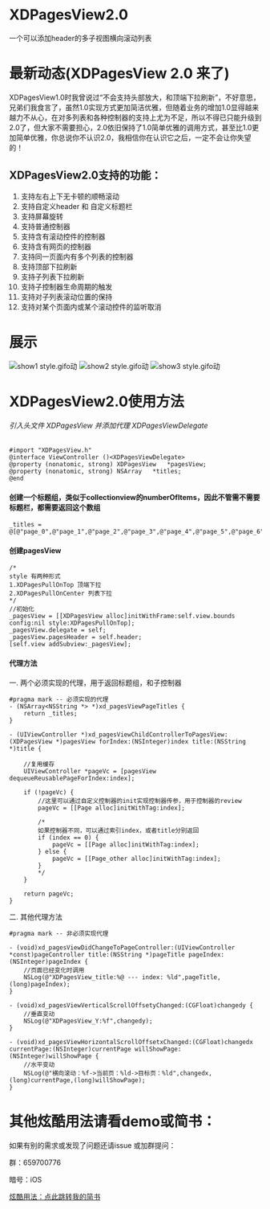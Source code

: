 # XDPagesView2.0
一个可以添加header的多子视图横向滚动列表

# 最新动态(XDPagesView 2.0 来了)
XDPagesView1.0时我曾说过“不会支持头部放大，和顶端下拉刷新”，不好意思，兄弟们我食言了，虽然1.0实现方式更加简洁优雅，但随着业务的增加1.0显得越来越力不从心，在对多列表和各种控制器的支持上尤为不足，所以不得已只能升级到2.0了，但大家不需要担心，2.0依旧保持了1.0简单优雅的调用方式，甚至比1.0更加简单优雅，你总说你不认识2.0，我相信你在认识它之后，一定不会让你失望的！

## XDPagesView2.0支持的功能：
1. 支持左右上下无卡顿的顺畅滚动
2. 支持自定义header 和 自定义标题栏
3. 支持屏幕旋转
4. 支持普通控制器
5. 支持含有滚动控件的控制器
6. 支持含有网页的控制器
7. 支持同一页面内有多个列表的控制器
8. 支持顶部下拉刷新
9. 支持子列表下拉刷新
10. 支持子控制器生命周期的触发
11. 支持对子列表滚动位置的保持
12. 支持对某个页面内或某个滚动控件的监听取消


# 展示

![show1 style.gifo动](https://github.com/Xiexingda/XDPagesView/blob/master/show1.gif)
![show2 style.gifo动](https://github.com/Xiexingda/XDPagesView/blob/master/show2.gif)
![show3 style.gifo动](https://github.com/Xiexingda/XDPagesView/blob/master/show3.gif)

# XDPagesView2.0使用方法
###### 引入头文件 XDPagesView 并添加代理 XDPagesViewDelegate
```
#import "XDPagesView.h"
@interface ViewController ()<XDPagesViewDelegate>
@property (nonatomic, strong) XDPagesView   *pagesView;
@property (nonatomic, strong) NSArray   *titles;
@end
```
#### 创建一个标题组，类似于collectionview的numberOfItems，因此不管需不需要标题栏，都需要返回这个数组
```
_titles = @[@"page_0",@"page_1",@"page_2",@"page_3",@"page_4",@"page_5",@"page_6",@"page_7",@"page_8",@"page_9",@"page_10"];
```
#### 创建pagesView
```
/*
style 有两种形式
1.XDPagesPullOnTop 顶端下拉
2.XDPagesPullOnCenter 列表下拉
*/
//初始化
_pagesView = [[XDPagesView alloc]initWithFrame:self.view.bounds config:nil style:XDPagesPullOnTop];
_pagesView.delegate = self;
_pagesView.pagesHeader = self.header;
[self.view addSubview:_pagesView];
```
#### 代理方法
一. 两个必须实现的代理，用于返回标题组，和子控制器
```
#pragma mark -- 必须实现的代理
- (NSArray<NSString *> *)xd_pagesViewPageTitles {
    return _titles;
}

- (UIViewController *)xd_pagesViewChildControllerToPagesView:(XDPagesView *)pagesView forIndex:(NSInteger)index title:(NSString *)title {

    //复用缓存
    UIViewController *pageVc = [pagesView dequeueReusablePageForIndex:index];

    if (!pageVc) {
        //这里可以通过自定义控制器的init实现控制器传参，用于控制器的review
        pageVc = [[Page alloc]initWithTag:index];

        /*
        如果控制器不同，可以通过索引index，或者title分别返回
        if (index == 0) {
            pageVc = [[Page alloc]initWithTag:index];
        } else {
            pageVc = [[Page_other alloc]initWithTag:index];
        }
        */
    }

    return pageVc;
}

```
二. 其他代理方法
```
#pragma mark -- 非必须实现代理

- (void)xd_pagesViewDidChangeToPageController:(UIViewController *const)pageController title:(NSString *)pageTitle pageIndex:(NSInteger)pageIndex {
    //页面已经变化时调用
    NSLog(@"XDPagesView_title:%@ --- index: %ld",pageTitle, (long)pageIndex);
}

- (void)xd_pagesViewVerticalScrollOffsetyChanged:(CGFloat)changedy {
    //垂直变动
    NSLog(@"XDPagesView_Y:%f",changedy);
}

- (void)xd_pagesViewHorizontalScrollOffsetxChanged:(CGFloat)changedx currentPage:(NSInteger)currentPage willShowPage:(NSInteger)willShowPage {
    //水平变动
    NSLog(@"横向滚动：%f->当前页：%ld->目标页：%ld",changedx,(long)currentPage,(long)willShowPage);
}
```

# 其他炫酷用法请看demo或简书：
如果有别的需求或发现了问题还请issue 或加群提问：

群：659700776

暗号：iOS

[炫酷用法：点此跳转我的简书](https://www.jianshu.com/p/b8aa3f98af78)

